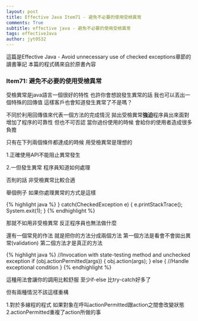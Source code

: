 ```yaml
---
layout: post
title: Effective Java Item71 - 避免不必要的使用受檢異常
comments: True 
subtitle: effective java - 避免不必要的使用受檢異常
tags: effectiveJava
author: jyt0532
---
```


這篇是Effective Java - Avoid unnecessary use of checked exceptions章節的讀書筆記 本篇的程式碼來自於原書內容

### Item71: 避免不必要的使用受檢異常

受檢異常是java語言一個很好的特性 也許你會想說發生異常的話 我也可以丟出一個特殊的回傳值 這樣客戶也會知道發生異常了不是嗎？

不同於利用回傳值來代表一個方法的完成情況 拋出受檢異常**強迫**程序員出來面對 
增加了程序的可靠性 但也不可否認 當你過份使用的時候 會給你的使用者造成很多負擔

只有在下列兩個條件都達成的時候 用受檢異常是理想的

1.正確使用API不能阻止異常發生

2.一但發生異常 程序員知道如何處理

否則的話 非受檢異常比較合適

舉個例子 如果你處理異常的方式是這樣

{% highlight java %}
} catch(CheckedException e) {
	e.printStackTrace();
	System.exit(1);
}
{% endhighlight %}

那就不如用非受檢異常 反正程序員也無法做什麼

還有一個常見的作法 就是把你的方法分成兩個方法 第一個方法是看會不會拋出異常(validation) 第二個方法才是真正的方法

{% highlight java %}
//Invocation with state-testing method and unchecked exception
if (obj.actionPermitted(args)) {
  obj.action(args);
} else {
//Handle exceptional condition
}
{% endhighlight %}

這種用法會讓你的調用比較舒服 至少if-else 比try-catch好多了 

但有兩種情況不該這樣重構

1.對於多線程的程式 如果對象在呼叫actionPermitted跟action之間會改變狀態 
2.actionPermitted重複了action所做的事




